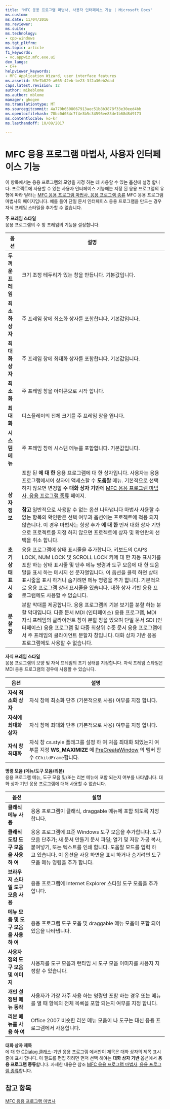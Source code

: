 ```yaml
---
title: "MFC 응용 프로그램 마법사, 사용자 인터페이스 기능 | Microsoft Docs"
ms.custom: 
ms.date: 11/04/2016
ms.reviewer: 
ms.suite: 
ms.technology:
- cpp-windows
ms.tgt_pltfrm: 
ms.topic: article
f1_keywords:
- vc.appwiz.mfc.exe.ui
dev_langs:
- C++
helpviewer_keywords:
- MFC Application Wizard, user interface features
ms.assetid: 59e7b829-a665-42eb-be23-3f2a36eb2dad
caps.latest.revision: 12
author: mikeblome
ms.author: mblome
manager: ghogen
ms.translationtype: MT
ms.sourcegitcommit: 4a770b6508067913aec51b8b3878f33e30eed4bb
ms.openlocfilehash: 78bc0d034c7f4e3b5c34596ee83de1b68d8d9173
ms.contentlocale: ko-kr
ms.lasthandoff: 10/09/2017

---
```

# <a name="user-interface-features-mfc-application-wizard"></a>MFC 응용 프로그램 마법사, 사용자 인터페이스 기능
이 항목에서는 응용 프로그램의 모양을 지정 하는 데 사용할 수 있는 옵션에 설명 합니다. 프로젝트에 사용할 수 있는 사용자 인터페이스 기능에는 지정 된 응용 프로그램의 유형에 따라 달라는 [MFC 응용 프로그램 마법사, 응용 프로그램 종류](../../mfc/reference/application-type-mfc-application-wizard.md) MFC 응용 프로그램 마법사의 페이지입니다. 예를 들어 단일 문서 인터페이스 응용 프로그램을 만드는 경우 자식 프레임 스타일을 추가할 수 없습니다.  
  
 **주 프레임 스타일**  
 응용 프로그램의 주 창 프레임의 기능을 설정합니다.  
  
|옵션|설명|  
|------------|-----------------|  
|**두꺼운 프레임**|크기 조정 테두리가 있는 창을 만듭니다. 기본값입니다.|  
|**최소화 상자**|주 프레임 창에 최소화 상자를 포함합니다. 기본값입니다.|  
|**최대화 상자**|주 프레임 창에 최대화 상자를 포함합니다. 기본값입니다.|  
|**최소화**|주 프레임 창을 아이콘으로 시작 합니다.|  
|**최대화**|디스플레이의 전체 크기를 주 프레임 창을 엽니다.|  
|**시스템 메뉴**|주 프레임 창에 시스템 메뉴를 포함합니다. 기본값입니다.|  
|**상자 정보**|포함 된 **에 대 한** 응용 프로그램에 대 한 상자입니다. 사용자는 응용 프로그램에서이 상자에 액세스할 수 **도움말** 메뉴. 기본적으로 선택 하지 않으면 변경할 수 **대화 상자 기반**에 [MFC 응용 프로그램 마법사, 응용 프로그램 종류](../../mfc/reference/application-type-mfc-application-wizard.md) 페이지.<br /><br /> **참고** 일반적으로 사용할 수 없는 옵션 나타냅니다 마법사 사용할 수 없는 항목의 확인란은 선택 여부과 옵션에는 프로젝트에 적용 되지 않습니다. 이 경우 마법사는 항상 추가 **에 대 한** 먼저 대화 상자 기반으로 프로젝트를 지정 하지 않으면 프로젝트에 상자 및 확인란의 선택을 취소 합니다.|  
|**초기 상태 표시줄**|응용 프로그램에 상태 표시줄을 추가합니다. 키보드의 CAPS LOCK, NUM LOCK 및 SCROLL LOCK 키에 대 한 자동 표시기를 포함 하는 상태 표시줄 및 단추 메뉴 명령과 도구 모음에 대 한 도움말을 표시 하는 메시지 선 문자열입니다. 이 옵션을 클릭 하면 상태 표시줄을 표시 하거나 숨기려면 메뉴 명령을 추가 합니다. 기본적으로 응용 프로그램 상태 표시줄을 있습니다. 대화 상자 기반 응용 프로그램에도 사용할 수 없습니다.|  
|**분할 창**|분할 막대를 제공합니다. 응용 프로그램의 기본 보기를 분할 하는 분할 막대입니다. 다중 문서 MDI (인터페이스) 응용 프로그램, MDI 자식 프레임의 클라이언트 창이 분할 창을 있으며 단일 문서 SDI (인터페이스) 응용 프로그램 및 다중 최상위 수준 문서 응용 프로그램에서 주 프레임의 클라이언트 분할자 창입니다. 대화 상자 기반 응용 프로그램에도 사용할 수 없습니다.|  
  
 **자식 프레임 스타일**  
 응용 프로그램의 모양 및 자식 프레임의 초기 상태를 지정합니다. 자식 프레임 스타일은 MDI 응용 프로그램의 경우에 사용할 수 있습니다.  
  
|옵션|설명|  
|------------|-----------------|  
|**자식 최소화 상자**|자식 창에 최소화 단추 (기본적으로 사용) 여부를 지정 합니다.|  
|**자식에 최대화 상자**|자식 창에 최대화 단추 (기본적으로 사용) 여부를 지정 합니다.|  
|**자식 창 최대화**|자식 창 cs.style 플래그를 설정 하 여 처음 최대화 되었는지 여부를 지정 **WS_MAXIMIZE** 에 [PreCreateWindow](../../mfc/reference/cwnd-class.md#precreatewindow) 의 멤버 함수 `CChildFrame`합니다.|  
  
 **명령 모음 (메뉴/도구 모음/리본)**  
 응용 프로그램 메뉴, 도구 모음 및/또는 리본 메뉴에 포함 되는지 여부를 나타냅니다. 대화 상자 기반 응용 프로그램에 대해 사용할 수 없습니다.  
  
|옵션|설명|  
|------------|-----------------|  
|**클래식 메뉴 사용**|응용 프로그램이 클래식, draggable 메뉴에 포함 되도록 지정 합니다.|  
|**클래식 도킹 도구 모음을 사용 하 여**|응용 프로그램에 표준 Windows 도구 모음을 추가합니다. 도구 모음 단추가; 새 문서 만들기 문서 파일; 열기 및 저장 가공 복사, 붙여넣기, 또는 텍스트를 인쇄 합니다. 도움말 모드를 입력 하 고 있습니다. 이 옵션을 사용 하면을 표시 하거나 숨기려면 도구 모음 메뉴 명령을 추가 합니다.|  
|**브라우저 스타일 도구 모음 사용**|응용 프로그램에 Internet Explorer 스타일 도구 모음을 추가합니다.|  
|**메뉴 모음 및 도구 모음을 사용 하 여**|응용 프로그램 도구 모음 및 draggable 메뉴 모음이 포함 되어 있음을 나타냅니다.|  
|**사용자 정의 도구 모음 및 이미지**|사용자를 도구 모음과 런타임 시 도구 모음 이미지를 사용자 지정할 수 있습니다.|  
|**개인 설정된 메뉴 동작**|사용자가 가장 자주 사용 하는 명령만 포함 하는 경우 또는 메뉴를 열 때 항목의 전체 목록을 포함 되는지 여부를 지정 합니다.|  
|**리본 메뉴를 사용 하 여**|Office 2007 비슷한 리본 메뉴 모음이 나 도구는 대신 응용 프로그램에서 사용합니다.|  
  
 **대화 상자 제목**  
 에 대 한 [CDialog 클래스](../../mfc/reference/cdialog-class.md)-기반 응용 프로그램 에서만이 제목은 대화 상자의 제목 표시줄에 표시 합니다. 이 필드를 편집 하려면 먼저 선택 해야는 **대화 상자 기반** 옵션에서 **응용 프로그램 종류**합니다. 자세한 내용은 참조 [MFC 응용 프로그램 마법사, 응용 프로그램 종류](../../mfc/reference/application-type-mfc-application-wizard.md)합니다.  
  
## <a name="see-also"></a>참고 항목  
 [MFC 응용 프로그램 마법사](../../mfc/reference/mfc-application-wizard.md)


